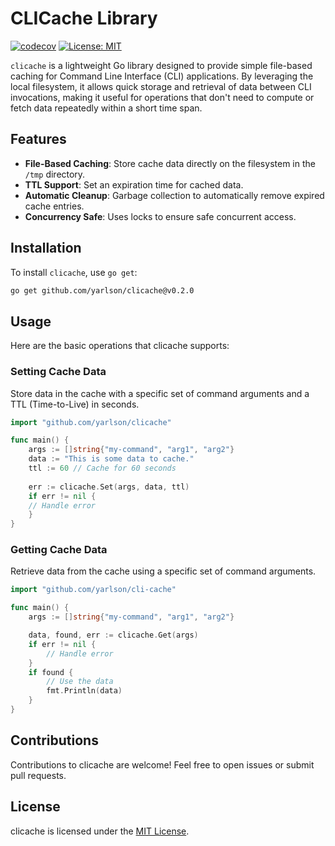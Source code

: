 # CLICache Library

[![codecov](https://codecov.io/gh/yarlson/clicache/graph/badge.svg?token=2U3ILh24ya)](https://codecov.io/gh/yarlson/clicache)
[![License: MIT](https://img.shields.io/badge/License-MIT-yellow.svg)](https://opensource.org/licenses/MIT)

`clicache` is a lightweight Go library designed to provide simple file-based caching for Command Line Interface (CLI)
applications. By leveraging the local filesystem, it allows quick storage and retrieval of data between CLI invocations,
making it useful for operations that don't need to compute or fetch data repeatedly within a short time span.

## Features

- **File-Based Caching**: Store cache data directly on the filesystem in the `/tmp` directory.
- **TTL Support**: Set an expiration time for cached data.
- **Automatic Cleanup**: Garbage collection to automatically remove expired cache entries.
- **Concurrency Safe**: Uses locks to ensure safe concurrent access.

## Installation

To install `clicache`, use `go get`:

```bash
go get github.com/yarlson/clicache@v0.2.0
```

## Usage

Here are the basic operations that clicache supports:

### Setting Cache Data

Store data in the cache with a specific set of command arguments and a TTL (Time-to-Live) in seconds.

```go
import "github.com/yarlson/clicache"

func main() {
    args := []string{"my-command", "arg1", "arg2"}
    data := "This is some data to cache."
    ttl := 60 // Cache for 60 seconds
    
    err := clicache.Set(args, data, ttl)
    if err != nil {
    // Handle error
    }
}
```

### Getting Cache Data

Retrieve data from the cache using a specific set of command arguments.

```go
import "github.com/yarlson/cli-cache"

func main() {
	args := []string{"my-command", "arg1", "arg2"}

	data, found, err := clicache.Get(args)
	if err != nil {
		// Handle error
	}
	if found {
		// Use the data
		fmt.Println(data)
	}
}

```

## Contributions

Contributions to clicache are welcome! Feel free to open issues or submit pull requests.

## License

clicache is licensed under the [MIT License](LICENSE).
